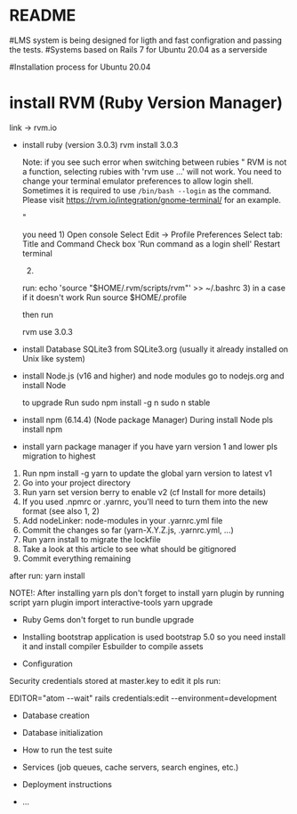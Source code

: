 # README

#LMS system is being designed for ligth and fast configration and passing the tests.
#Systems based on Rails 7 for Ubuntu 20.04 as a serverside

#Installation process for Ubuntu 20.04

# install RVM (Ruby Version Manager)
  link -> rvm.io


* install ruby (version 3.0.3)
  rvm install 3.0.3

  Note: if you see such error when switching between rubies
  "
  RVM is not a function, selecting rubies with 'rvm use ...' will not work.
  You need to change your terminal emulator preferences to allow login shell.
Sometimes it is required to use `/bin/bash --login` as the command.
Please visit https://rvm.io/integration/gnome-terminal/ for an example.

  "

  you need
  1)
    Open console
    Select Edit -> Profile Preferences
    Select tab: Title and Command
    Check box 'Run command as a login shell'
    Restart terminal

  2)
  run:
  echo 'source "$HOME/.rvm/scripts/rvm"' >> ~/.bashrc
  3) in a case if it doesn't work Run
  source $HOME/.profile

  then run

  rvm use 3.0.3

* install Database SQLite3 from SQLite3.org (usually it already installed on Unix like system)

* install Node.js (v16 and higher) and node modules
  go to nodejs.org and install Node

  to upgrade Run
  sudo npm install -g n
  sudo n stable

* install npm (6.14.4) (Node package Manager)
  During install Node pls install npm

* install yarn package manager
if you have yarn version 1 and lower pls migration to highest

1. Run npm install -g yarn to update the global yarn version to latest v1
2. Go into your project directory
3. Run yarn set version berry to enable v2 (cf Install for more details)
4. If you used .npmrc or .yarnrc, you'll need to turn them into the new format (see also 1, 2)
5. Add nodeLinker: node-modules in your .yarnrc.yml file
6. Commit the changes so far (yarn-X.Y.Z.js, .yarnrc.yml, ...)
7. Run yarn install to migrate the lockfile
8. Take a look at this article to see what should be gitignored
9. Commit everything remaining

after run:
yarn install

NOTE!:
After installing yarn pls don't forget to install yarn plugin by running script
  yarn plugin import interactive-tools
  yarn upgrade

* Ruby Gems
don't forget to run bundle upgrade

* Installing bootstrap
application is used bootstrap 5.0 so you need install it and install compiler Esbuilder to compile assets

* Configuration

Security credentials stored at master.key
to edit it pls run:

EDITOR="atom --wait" rails credentials:edit --environment=development


* Database creation

* Database initialization

* How to run the test suite

* Services (job queues, cache servers, search engines, etc.)

* Deployment instructions

* ...
